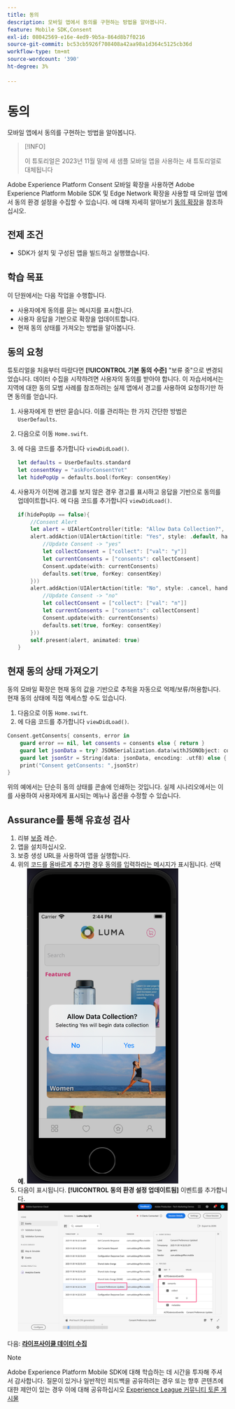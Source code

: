 ```yaml
---
title: 동의
description: 모바일 앱에서 동의를 구현하는 방법을 알아봅니다.
feature: Mobile SDK,Consent
exl-id: 08042569-e16e-4ed9-9b5a-864d8b7f0216
source-git-commit: bc53cb5926f708408a42aa98a1d364c5125cb36d
workflow-type: tm+mt
source-wordcount: '390'
ht-degree: 3%

---
```


# 동의

모바일 앱에서 동의를 구현하는 방법을 알아봅니다.

>[!INFO]
>
> 이 튜토리얼은 2023년 11월 말에 새 샘플 모바일 앱을 사용하는 새 튜토리얼로 대체됩니다

Adobe Experience Platform Consent 모바일 확장을 사용하면 Adobe Experience Platform Mobile SDK 및 Edge Network 확장을 사용할 때 모바일 앱에서 동의 환경 설정을 수집할 수 있습니다. 에 대해 자세히 알아보기 [동의 확장](https://developer.adobe.com/client-sdks/documentation/consent-for-edge-network/)을 참조하십시오.

## 전제 조건

* SDK가 설치 및 구성된 앱을 빌드하고 실행했습니다.

## 학습 목표

이 단원에서는 다음 작업을 수행합니다.

* 사용자에게 동의를 묻는 메시지를 표시합니다.
* 사용자 응답을 기반으로 확장을 업데이트합니다.
* 현재 동의 상태를 가져오는 방법을 알아봅니다.

## 동의 요청

튜토리얼을 처음부터 따랐다면 **[!UICONTROL 기본 동의 수준]** &quot;보류 중&quot;으로 변경되었습니다. 데이터 수집을 시작하려면 사용자의 동의를 받아야 합니다. 이 자습서에서는 지역에 대한 동의 모범 사례를 참조하려는 실제 앱에서 경고를 사용하여 요청하기만 하면 동의를 얻습니다.

1. 사용자에게 한 번만 묻습니다. 이를 관리하는 한 가지 간단한 방법은 `UserDefaults`.
1. 다음으로 이동 `Home.swift`.
1. 에 다음 코드를 추가합니다 `viewDidLoad()`.

   ```swift
   let defaults = UserDefaults.standard
   let consentKey = "askForConsentYet"
   let hidePopUp = defaults.bool(forKey: consentKey)
   ```

1. 사용자가 이전에 경고를 보지 않은 경우 경고를 표시하고 응답을 기반으로 동의를 업데이트합니다. 에 다음 코드를 추가합니다 `viewDidLoad()`.

   ```swift
   if(hidePopUp == false){
       //Consent Alert
       let alert = UIAlertController(title: "Allow Data Collection?", message: "Selecting Yes will begin data collection", preferredStyle: .alert)
       alert.addAction(UIAlertAction(title: "Yes", style: .default, handler: { action in
           //Update Consent -> "yes"
           let collectConsent = ["collect": ["val": "y"]]
           let currentConsents = ["consents": collectConsent]
           Consent.update(with: currentConsents)
           defaults.set(true, forKey: consentKey)
       }))
       alert.addAction(UIAlertAction(title: "No", style: .cancel, handler: { action in
           //Update Consent -> "no"
           let collectConsent = ["collect": ["val": "n"]]
           let currentConsents = ["consents": collectConsent]
           Consent.update(with: currentConsents)
           defaults.set(true, forKey: consentKey)
       }))
       self.present(alert, animated: true)
   }
   ```


## 현재 동의 상태 가져오기

동의 모바일 확장은 현재 동의 값을 기반으로 추적을 자동으로 억제/보류/허용합니다. 현재 동의 상태에 직접 액세스할 수도 있습니다.

1. 다음으로 이동 `Home.swift`.
1. 에 다음 코드를 추가합니다 `viewDidLoad()`.

```swift
Consent.getConsents{ consents, error in
    guard error == nil, let consents = consents else { return }
    guard let jsonData = try? JSONSerialization.data(withJSONObject: consents, options: .prettyPrinted) else { return }
    guard let jsonStr = String(data: jsonData, encoding: .utf8) else { return }
    print("Consent getConsents: ",jsonStr)
}
```

위의 예에서는 단순히 동의 상태를 콘솔에 인쇄하는 것입니다. 실제 시나리오에서는 이를 사용하여 사용자에게 표시되는 메뉴나 옵션을 수정할 수 있습니다.

## Assurance를 통해 유효성 검사

1. 리뷰 [보증](assurance.md) 레슨.
1. 앱을 설치하십시오.
1. 보증 생성 URL을 사용하여 앱을 실행합니다.
1. 위의 코드를 올바르게 추가한 경우 동의를 입력하라는 메시지가 표시됩니다. 선택 **예**.
   ![동의 팝업](assets/mobile-consent-validate.png)
1. 다음이 표시됩니다. **[!UICONTROL 동의 환경 설정 업데이트됨]** 이벤트를 추가합니다.
   ![동의 확인](assets/mobile-consent-update.png)

다음: **[라이프사이클 데이터 수집](lifecycle-data.md)**

>[!NOTE]
>
>Adobe Experience Platform Mobile SDK에 대해 학습하는 데 시간을 투자해 주셔서 감사합니다. 질문이 있거나 일반적인 피드백을 공유하려는 경우 또는 향후 콘텐츠에 대한 제안이 있는 경우 이에 대해 공유하십시오 [Experience League 커뮤니티 토론 게시물](https://experienceleaguecommunities.adobe.com/t5/adobe-experience-platform-data/tutorial-discussion-implement-adobe-experience-cloud-in-mobile/td-p/443796)